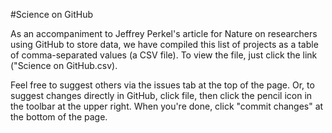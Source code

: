 #Science on GitHub

As an accompaniment to Jeffrey Perkel's article for Nature on researchers using GitHub to store data, we have 
compiled this list of projects as a table of comma-separated values (a CSV file). To view the file, just click the link ("Science on GitHub.csv).

Feel free to suggest others via the issues tab at the top of the page. Or, to suggest changes directly in GitHub, click file, then click the pencil icon in the toolbar at the upper right. When you're done, click "commit changes" at the bottom of the page.
